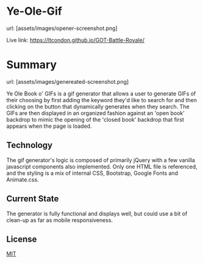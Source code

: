 # Ye-Ole-Gif

url: [assets/images/opener-screenshot.png]

Live link: https://ltcondon.github.io/GOT-Battle-Royale/

# Summary

url: [assets/images/genereated-screenshot.png]

Ye Ole Book o' GIFs is a gif generator that allows a user to generate GIFs of their choosing by first adding the keyword they'd like to search for and then clicking on the button that dynamically generates when they search.  The GIFs are then displayed in an organized fashion against an 'open book' backdrop to mimic the opening of the 'closed book' backdrop that first appears when the page is loaded.

## Technology

The gif generator's logic is composed of primarily jQuery with a few vanilla javascript components also implemented. Only one HTML file is referenced, and the styling is a mix of internal CSS, Bootstrap, Google Fonts and Animate.css.

## Current State

The generator is fully functional and displays well, but could use a bit of clean-up as far as mobile responsiveness. 

## License
[MIT](https://choosealicense.com/licenses/mit/)